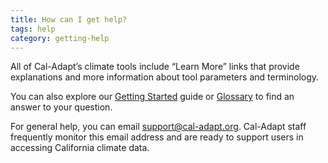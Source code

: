 ```yaml
---
title: How can I get help?
tags: help
category: getting-help
---
```


All of Cal-Adapt’s climate tools include “Learn More” links that provide explanations and more information about tool parameters and terminology.

You can also explore our [Getting Started](/help/get-started/) guide or [Glossary](/help/glossary/) to find an answer to your question.

For general help, you can email <support@cal-adapt.org>. Cal-Adapt staff frequently monitor this email address and are ready to support users in accessing California climate data.
